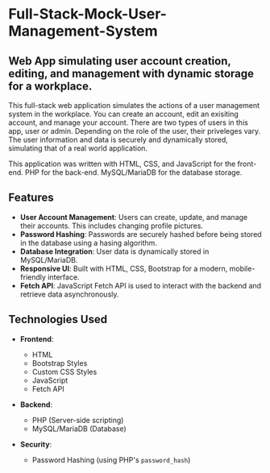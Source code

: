 # Full-Stack-Mock-User-Management-System
## Web App simulating user account creation, editing, and management with dynamic storage for a workplace.

This full-stack web application simulates the actions of a user management system in the workplace. You can create an account, edit an exisiting account, and manage your account. There are two types of users in this app, user or admin. Depending on the role of the user, their priveleges vary. The user information and data is securely and dynamically stored, simulating that of a real world application.

This application was written with HTML, CSS, and JavaScript for the front-end.
PHP for the back-end.
MySQL/MariaDB for the database storage.

## Features
- **User Account Management**: Users can create, update, and manage their accounts. This includes changing profile pictures.
- **Password Hashing**: Passwords are securely hashed before being stored in the database using a hasing algorithm.
- **Database Integration**: User data is dynamically stored in MySQL/MariaDB.
- **Responsive UI**: Built with HTML, CSS, Bootstrap for a modern, mobile-friendly interface.
- **Fetch API**: JavaScript Fetch API is used to interact with the backend and retrieve data asynchronously.

## Technologies Used
- **Frontend**:  
  - HTML  
  - Bootstrap Styles  
  - Custom CSS Styles  
  - JavaScript  
  - Fetch API

- **Backend**:  
  - PHP (Server-side scripting)  
  - MySQL/MariaDB (Database)

- **Security**:  
  - Password Hashing (using PHP's `password_hash`)
